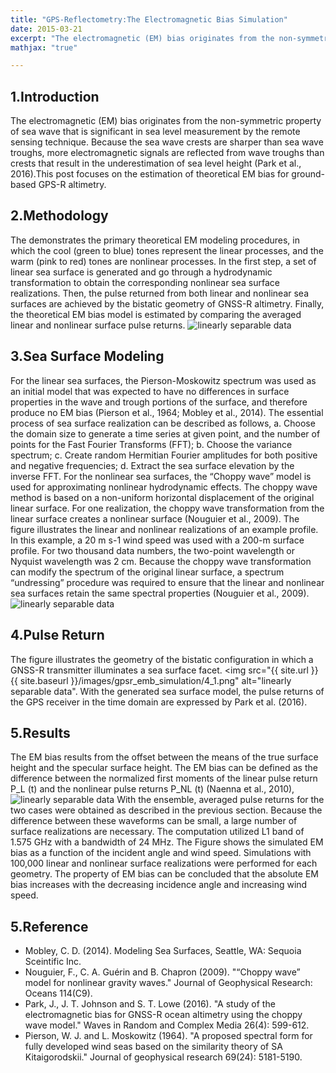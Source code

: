 ```yaml
---
title: "GPS-Reflectometry:The Electromagnetic Bias Simulation"
date: 2015-03-21
excerpt: "The electromagnetic (EM) bias originates from the non-symmetric property of sea wave due to the sea wave crests are sharper than sea wave troughs. This post focuses on the estimation of theoretical EM bias for ground-based GPS-R altimetry."
mathjax: "true"

---
```

## 1.Introduction
  The electromagnetic (EM) bias originates from the non-symmetric property of sea wave that is significant in sea level measurement by the remote sensing technique. Because the sea wave crests are sharper than sea wave troughs, more electromagnetic signals are reflected from wave troughs than crests that result in the underestimation of sea level height (Park et al., 2016).This post focuses on the estimation of theoretical EM bias for ground-based GPS-R altimetry.
    
## 2.Methodology
  The demonstrates the primary theoretical EM modeling procedures, in which the cool (green to blue) tones represent the linear processes, and the warm (pink to red) tones are nonlinear processes. In the first step, a set of linear sea surface is generated and go through a hydrodynamic transformation to obtain the corresponding nonlinear sea surface realizations. Then, the pulse returned from both linear and nonlinear sea surfaces are achieved by the bistatic geometry of GNSS-R altimetry. Finally, the theoretical EM bias model is estimated by comparing the averaged linear and nonlinear surface pulse returns.
<img src="{{ site.url }}{{ site.baseurl }}/images/gpsr_emb_simulation/2_1.png" alt="linearly separable data">
    
## 3.Sea Surface Modeling
  For the linear sea surfaces, the Pierson-Moskowitz spectrum was used as an initial model that was expected to have no differences in surface properties in the wave and trough portions of the surface, and therefore produce no EM bias (Pierson et al., 1964; Mobley et al., 2014). The essential process of sea surface realization can be described as follows,
  a. Choose the domain size to generate a time series at given point, and the number of points for the Fast Fourier Transforms (FFT);
  b. Choose the variance spectrum;
  c. Create random Hermitian Fourier amplitudes for both positive and negative frequencies;
  d. Extract the sea surface elevation by the inverse FFT.
  For the nonlinear sea surfaces, the “Choppy wave” model is used for approximating nonlinear hydrodynamic effects. The choppy wave method is based on a non-uniform horizontal displacement of the original linear surface. For one realization, the choppy wave transformation from the linear surface creates a nonlinear surface (Nouguier et al., 2009).
  The figure illustrates the linear and nonlinear realizations of an example profile. In this example, a 20 m s-1 wind speed was used with a 200-m surface profile. For two thousand data numbers, the two-point wavelength or Nyquist wavelength was 2 cm. Because the choppy wave transformation can modify the spectrum of the original linear surface, a spectrum “undressing” procedure was required to ensure that the linear and nonlinear sea surfaces retain the same spectral properties (Nouguier et al., 2009).
  <img src="{{ site.url }}{{ site.baseurl }}/images/gpsr_emb_simulation/3_1.png" alt="linearly separable data">
    
## 4.Pulse Return
  The figure illustrates the geometry of the bistatic configuration in which a GNSS-R transmitter illuminates a sea surface facet. 
  <img src="{{ site.url }}{{ site.baseurl }}/images/gpsr_emb_simulation/4_1.png" alt="linearly separable data".
  With the generated sea surface model, the pulse returns of the GPS receiver in the time domain are expressed by Park et al. (2016).
    
## 5.Results
  The EM bias results from the offset between the means of the true surface height and the specular surface height. The EM bias can be defined as the difference between the normalized first moments of the linear pulse return P_L (t) and the nonlinear pulse returns P_NL (t) (Naenna et al., 2010),
  <img src="{{ site.url }}{{ site.baseurl }}/images/gpsr_emb_simulation/5_1.png" alt="linearly separable data">
  With the ensemble, averaged pulse returns for the two cases were obtained as described in the previous section. Because the difference between these waveforms can be small, a large number of surface realizations are necessary. The computation utilized L1 band of 1.575 GHz with a bandwidth of 24 MHz. The Figure shows the simulated EM bias as a function of the incident angle and wind speed. Simulations with 100,000 linear and nonlinear surface realizations were performed for each geometry. The property of EM bias can be concluded that the absolute EM bias increases with the decreasing incidence angle and increasing wind speed.

## 5.Reference
* Mobley, C. D. (2014). Modeling Sea Surfaces, Seattle, WA: Sequoia Sceintific Inc.
* Nouguier, F., C. A. Guérin and B. Chapron (2009). "“Choppy wave” model for nonlinear gravity waves." Journal of Geophysical Research: Oceans 114(C9).
* Park, J., J. T. Johnson and S. T. Lowe (2016). "A study of the electromagnetic bias for GNSS-R ocean altimetry using the choppy wave model." Waves in Random and Complex Media 26(4): 599-612.
* Pierson, W. J. and L. Moskowitz (1964). "A proposed spectral form for fully developed wind seas based on the similarity theory of SA Kitaigorodskii." Journal of geophysical research 69(24): 5181-5190.
    
